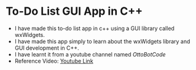 # To-Do List GUI App in C++

- I have made this to-do list app in c++ using a GUI library called wxWidgets.
- I have made this app simply to learn about the wxWidgets library and GUI development in C++.
- I have learnt it from a youtube channel named *OttoBotCode*
- Reference Video: [Youtube Link](https://youtu.be/MPLfOoRUKMU?si=4joUbTSn3NJz6uhp) 